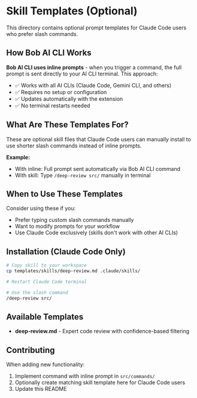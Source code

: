 # Skill Templates (Optional)

This directory contains optional prompt templates for Claude Code users who prefer slash commands.

## How Bob AI CLI Works

**Bob AI CLI uses inline prompts** - when you trigger a command, the full prompt is sent directly to your AI CLI terminal. This approach:

- ✅ Works with all AI CLIs (Claude Code, Gemini CLI, and others)
- ✅ Requires no setup or configuration
- ✅ Updates automatically with the extension
- ✅ No terminal restarts needed

## What Are These Templates For?

These are optional skill files that Claude Code users can manually install to use shorter slash commands instead of inline prompts.

**Example:**
- With inline: Full prompt sent automatically via Bob AI CLI command
- With skill: Type `/deep-review src/` manually in terminal

## When to Use These Templates

Consider using these if you:
- Prefer typing custom slash commands manually
- Want to modify prompts for your workflow
- Use Claude Code exclusively (skills don't work with other AI CLIs)

## Installation (Claude Code Only)

```bash
# Copy skill to your workspace
cp templates/skills/deep-review.md .claude/skills/

# Restart Claude Code terminal

# Use the slash command
/deep-review src/
```

## Available Templates

- **deep-review.md** - Expert code review with confidence-based filtering

## Contributing

When adding new functionality:
1. Implement command with inline prompt in `src/commands/`
2. Optionally create matching skill template here for Claude Code users
3. Update this README
